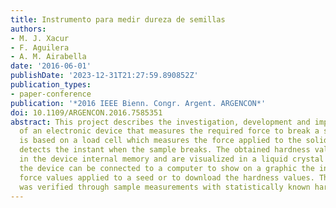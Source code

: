 ```yaml
---
title: Instrumento para medir dureza de semillas
authors:
- M. J. Xacur
- F. Aguilera
- A. M. Airabella
date: '2016-06-01'
publishDate: '2023-12-31T21:27:59.890852Z'
publication_types:
- paper-conference
publication: '*2016 IEEE Bienn. Congr. Argent. ARGENCON*'
doi: 10.1109/ARGENCON.2016.7585351
abstract: This project describes the investigation, development and implementation
  of an electronic device that measures the required force to break a seed. The device
  is based on a load cell which measures the force applied to the solid. The device
  detects the instant when the sample breaks. The obtained hardness values are stored
  in the device internal memory and are visualized in a liquid crystal display. Also,
  the device can be connected to a computer to show on a graphic the instantaneous
  force values applied to a seed or to download the hardness values. The device performance
  was verified through sample measurements with statistically known hardness values.
---
```

